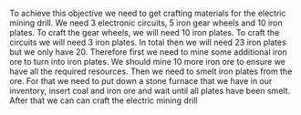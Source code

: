 To achieve this objective we need to get crafting materials for the electric mining drill. We need 3 electronic circuits, 5 iron gear wheels and 10 iron plates. To craft the gear wheels, we will need 10 iron plates. To craft the circuits we will need 3 iron plates. In total then we will need 23 iron plates but we only have 20.
Therefore first we need to mine some additional iron ore to turn into iron plates. We should mine 10 more iron ore to ensure we have all the required resources.
Then we need to smelt iron plates from the ore. For that we need to put down a stone furnace that we have in our inventory, insert coal and iron ore and wait until all plates have been smelt.
After that we can can craft the electric mining drill
